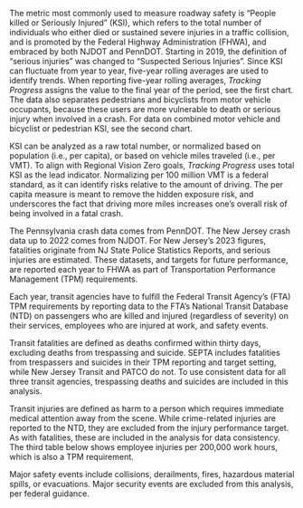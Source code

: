 The metric most commonly used to measure roadway safety is “People killed or Seriously Injured” (KSI), which refers to the total number of individuals who either died or sustained severe injuries in a traffic collision, and is promoted by the Federal Highway Administration (FHWA), and embraced by both NJDOT and PennDOT. Starting in 2019, the definition of “serious injuries” was changed to “Suspected Serious Injuries”. Since KSI can fluctuate from year to year, five-year rolling averages are used to identify trends. When reporting five-year rolling averages, *Tracking Progress* assigns the value to the final year of the period, see the first chart. The data also separates pedestrians and bicyclists from motor vehicle occupants, because these users are more vulnerable to death or serious injury when involved in a crash. For data on combined motor vehicle and bicyclist or pedestrian KSI, see the second chart.

KSI can be analyzed as a raw total number, or normalized based on population (i.e., per capita), or based on vehicle miles traveled (i.e., per VMT). To align with Regional Vision Zero goals, *Tracking Progress* uses total KSI as the lead indicator. Normalizing per 100 million VMT is a federal standard, as it can identify risks relative to the amount of driving. The per capita measure is meant to remove the hidden exposure risk, and underscores the fact that driving more miles increases one’s overall risk of being involved in a fatal crash. 

The Pennsylvania crash data comes from PennDOT. The New Jersey crash data up to 2022 comes from NJDOT. For New Jersey’s 2023 figures, fatalities originate from NJ State Police Statistics Reports, and serious injuries are estimated. These datasets, and targets for future performance, are reported each year to FHWA as part of Transportation Performance Management (TPM) requirements. 

Each year, transit agencies have to fulfill the Federal Transit Agency’s (FTA) TPM requirements by reporting data to the FTA’s National Transit Database (NTD) on passengers who are killed and injured (regardless of severity) on their services, employees who are injured at work, and safety events. 

Transit fatalities are defined as deaths confirmed within thirty days, excluding deaths from trespassing and suicide. SEPTA includes fatalities from trespassers and suicides in their TPM reporting and target setting, while New Jersey Transit and PATCO do not. To use consistent data for all three transit agencies, trespassing deaths and suicides are included in this analysis. 

Transit injuries are defined as harm to a person which requires immediate medical attention away from the scene. While crime-related injuries are reported to the NTD, they are excluded from the injury performance target. As with fatalities, these are included in the analysis for data consistency. The third table below shows employee injuries per 200,000 work hours, which is also a TPM requirement.

Major safety events include collisions, derailments, fires, hazardous material spills, or evacuations. Major security events are excluded from this analysis, per federal guidance.